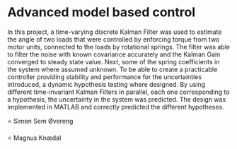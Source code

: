 # Advanced model based control
In this project, a time-varying discrete Kalman Filter was used to estimate the angle of two loads that were controlled by enforcing torque from two motor units, connected to the loads by rotational springs. The filter was able to filter the noise with known covariance accurately and the Kalman Gain converged to steady state value. Next, some of the spring coefficients in the system where assumed unknown. To be able to create a practicable controller providing stability and performance for the uncertainties introduced, a dynamic hypothesis testing where designed. By using different time-invariant Kalman Filters in parallel, each one corresponding to a hypothesis, the uncertainty in the system was predicted. The design was implemented in MATLAB and correctly predicted the different hypotheses.

:star: Simen Sem Øvereng

:star: Magnus Knædal
